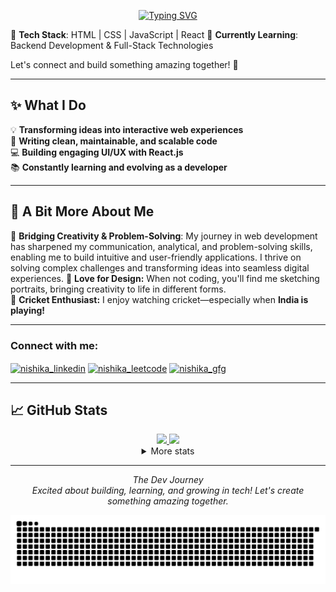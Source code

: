 <div align="center" width="50">
    
[![Typing SVG](https://readme-typing-svg.herokuapp.com?font=Fira+Code&pause=1000&width=500&lines=Hello+👋+I+am+Nishika+Jain;Welcome+to+my+Github;Frontend+End+Developer;Aspiring+Full+-+Stack+Developer;Always+try+to+explore+new+things)](https://git.io/typing-svg)
</div>



🔹 **Tech Stack**: HTML | CSS | JavaScript | React 
🔹 **Currently Learning**: Backend Development & Full-Stack Technologies

Let's connect and build something amazing together! 🚀

---

## ✨ **What I Do**  
💡 **Transforming ideas into interactive web experiences**  
📌 **Writing clean, maintainable, and scalable code**  
💻 **Building engaging UI/UX with React.js**  
📚 **Constantly learning and evolving as a developer**  

---

## 🌟 **A Bit More About Me**  
🎯 **Bridging Creativity & Problem-Solving**: My journey in web development has sharpened my communication, analytical, and problem-solving skills, enabling me to build intuitive and user-friendly applications. I thrive on solving complex challenges and transforming ideas into seamless digital experiences.
🎨 **Love for Design:** When not coding, you'll find me sketching portraits, bringing creativity to life in different forms.  
🏏 **Cricket Enthusiast:** I enjoy watching cricket—especially when **India is playing!**  

---

<h3 align="left">Connect with me:</h3>
<p align="left">
<a href="www.linkedin.com/in/nishika-jain-8a63a7251" target="blank"><img align="center" src="https://raw.githubusercontent.com/rahuldkjain/github-profile-readme-generator/master/src/images/icons/Social/linked-in-alt.svg" alt="nishika_linkedin" height="30" width="40" /></a>
<a href="https://leetcode.com/u/Nishika__Jain/" target="blank"><img align="center" src="https://raw.githubusercontent.com/rahuldkjain/github-profile-readme-generator/master/src/images/icons/Social/leet-code.svg" alt="nishika_leetcode" height="30" width="40" /></a>
<a href="https://github.com/nishikajain1" target="blank"><img align="center" src="https://raw.githubusercontent.com/rahuldkjain/github-profile-readme-generator/master/src/images/icons/Social/geeks-for-geeks.svg" alt="nishika_gfg" height="30" width="40" /></a>
</p>

---

## 📈 GitHub Stats

<div align="center">
<a href="https://github.com/nishikajain1">

<img src="https://github-readme-stats.vercel.app/api?username=nishikajain1&show_icons=true&theme=tokyonight"  height="50%" />
<img src="https://github-readme-streak-stats.herokuapp.com/?user=nishikajain1&theme=tokyonight" height="50%" />

</a>

<details>
  <summary>More stats</summary>
  
<img align="center" src="https://github-readme-stats.vercel.app/api/top-langs/?username=nishikajain1&theme=tokyonight&layout=compact" >

</details>
  
<hr></hr>

*The Dev Journey*<br>
*Excited about building, learning, and growing in tech! Let's create something amazing together.* 

<center>
    <img align="center" alt="snake" src="https://github.com/nishikajain1/nishikajain1/blob/output/github-contribution-grid-snake-dark.svg" />
</center>

